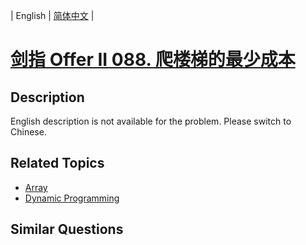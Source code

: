 
| English | [简体中文](README.md) |

# [剑指 Offer II 088. 爬楼梯的最少成本](https://leetcode-cn.com/problems/GzCJIP/)

## Description

<p>English description is not available for the problem. Please switch to Chinese.</p>


## Related Topics

- [Array](https://leetcode-cn.com/tag/array)
- [Dynamic Programming](https://leetcode-cn.com/tag/dynamic-programming)

## Similar Questions


